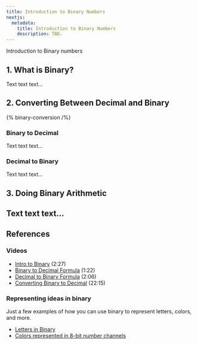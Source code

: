 ```yaml
---
title: Introduction to Binary Numbers
nextjs:
  metadata:
    title: Introduction to Binary Numbers
    description: TBD.
---
```


Introduction to Binary numbers

## 1. What is Binary?
Text text text...

## 2. Converting Between Decimal and Binary
{% binary-conversion /%}

### Binary to Decimal
Text text text...

### Decimal to Binary
Text text text...

## 3. Doing Binary Arithmetic
Text text text...
---

## References

### Videos
* [Intro to Binary](https://www.youtube.com/watch?v=zDNaUi2cjv4) (2:27)
* [Binary to Decimal Formula](https://www.youtube.com/watch?v=Aw6wd_WE-n8) (1:22)
* [Decimal to Binary Formula](https://www.youtube.com/watch?v=1TxAm9931TE) (2:06)
* [Converting Binary to Decimal](https://www.youtube.com/watch?v=RrJXLdv1i74) (22:15)

### Representing ideas in binary
Just a few examples of how you can use binary to represent letters, colors, and more. 
* [Letters in Binary](https://www.phys.uconn.edu/~rozman/Courses/P2200_13F/downloads/ascii.pdf)
* [Colors represented in 8-bit number channels](https://www.rapidtables.com/web/color/RGB_Color.html)
